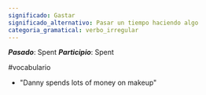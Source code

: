 ```yaml
---
significado: Gastar
significado_alternativo: Pasar un tiempo haciendo algo
categoria_gramatical: verbo_irregular
---
```


***Pasado***: Spent
***Participio***: Spent 

#vocabulario

- "Danny spends lots of money on makeup"         
